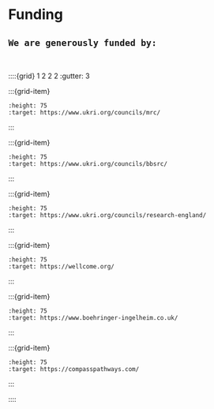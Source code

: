 # Funding 


## `We are generously funded by:`

&nbsp;

::::{grid} 1 2 2 2
:gutter: 3

:::{grid-item}

```{image} img/funders/mrc_logo.png
:height: 75
:target: https://www.ukri.org/councils/mrc/
```
:::

:::{grid-item}

```{image} img/funders/bbsrc_logo.png
:height: 75
:target: https://www.ukri.org/councils/bbsrc/
```
:::

:::{grid-item}

```{image} img/funders/research_england_logo.png
:height: 75
:target: https://www.ukri.org/councils/research-england/
``` 
:::

:::{grid-item}

```{image} img/funders/wellcome_logo.png
:height: 75
:target: https://wellcome.org/
```
:::

:::{grid-item}

```{image} img/funders/boehringer_logo.png
:height: 75
:target: https://www.boehringer-ingelheim.co.uk/
```
:::

:::{grid-item}

```{image} img/funders/compass_logo.png
:height: 75
:target: https://compasspathways.com/
```
:::

::::

&nbsp;

&nbsp;

